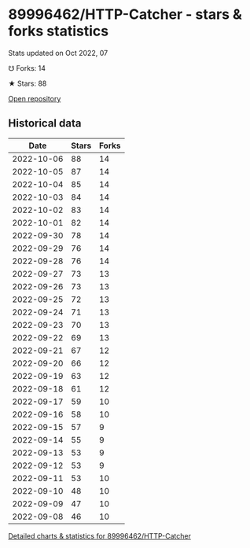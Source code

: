 # 89996462/HTTP-Catcher - stars & forks statistics

Stats updated on Oct 2022, 07

☋ Forks: 14

★ Stars: 88

[Open repository](https://github.com/89996462/HTTP-Catcher)

## Historical data
| Date | Stars | Forks |
|------|-------|-------|
| 2022-10-06 | 88 | 14 | 
| 2022-10-05 | 87 | 14 | 
| 2022-10-04 | 85 | 14 | 
| 2022-10-03 | 84 | 14 | 
| 2022-10-02 | 83 | 14 | 
| 2022-10-01 | 82 | 14 | 
| 2022-09-30 | 78 | 14 | 
| 2022-09-29 | 76 | 14 | 
| 2022-09-28 | 76 | 14 | 
| 2022-09-27 | 73 | 13 | 
| 2022-09-26 | 73 | 13 | 
| 2022-09-25 | 72 | 13 | 
| 2022-09-24 | 71 | 13 | 
| 2022-09-23 | 70 | 13 | 
| 2022-09-22 | 69 | 13 | 
| 2022-09-21 | 67 | 12 | 
| 2022-09-20 | 66 | 12 | 
| 2022-09-19 | 63 | 12 | 
| 2022-09-18 | 61 | 12 | 
| 2022-09-17 | 59 | 10 | 
| 2022-09-16 | 58 | 10 | 
| 2022-09-15 | 57 | 9 | 
| 2022-09-14 | 55 | 9 | 
| 2022-09-13 | 53 | 9 | 
| 2022-09-12 | 53 | 9 | 
| 2022-09-11 | 53 | 10 | 
| 2022-09-10 | 48 | 10 | 
| 2022-09-09 | 47 | 10 | 
| 2022-09-08 | 46 | 10 | 


[Detailed charts & statistics for 89996462/HTTP-Catcher](https://reviewgithub.com/rep/89996462/HTTP-Catcher)
